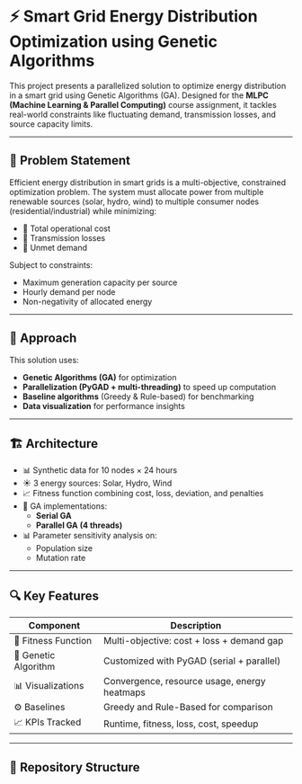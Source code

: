 # ⚡ Smart Grid Energy Distribution Optimization using Genetic Algorithms

This project presents a parallelized solution to optimize energy distribution in a smart grid using Genetic Algorithms (GA). Designed for the **MLPC (Machine Learning & Parallel Computing)** course assignment, it tackles real-world constraints like fluctuating demand, transmission losses, and source capacity limits.

---

## 📌 Problem Statement

Efficient energy distribution in smart grids is a multi-objective, constrained optimization problem. The system must allocate power from multiple renewable sources (solar, hydro, wind) to multiple consumer nodes (residential/industrial) while minimizing:

- 🔸 Total operational cost  
- 🔸 Transmission losses  
- 🔸 Unmet demand  

Subject to constraints:
- Maximum generation capacity per source
- Hourly demand per node
- Non-negativity of allocated energy

---

## 🧠 Approach

This solution uses:
- **Genetic Algorithms (GA)** for optimization  
- **Parallelization (PyGAD + multi-threading)** to speed up computation  
- **Baseline algorithms** (Greedy & Rule-based) for benchmarking  
- **Data visualization** for performance insights  

---

## 🏗️ Architecture

- 📊 Synthetic data for 10 nodes × 24 hours
- ☀️ 3 energy sources: Solar, Hydro, Wind
- 📈 Fitness function combining cost, loss, deviation, and penalties
- 🔄 GA implementations:
  - **Serial GA**
  - **Parallel GA (4 threads)**
- 📊 Parameter sensitivity analysis on:
  - Population size
  - Mutation rate

---

## 🔍 Key Features

| Component          | Description                              |
|-------------------|------------------------------------------|
| 🧮 Fitness Function | Multi-objective: cost + loss + demand gap |
| 🧬 Genetic Algorithm | Customized with PyGAD (serial + parallel) |
| 📊 Visualizations   | Convergence, resource usage, energy heatmaps |
| ⚙️ Baselines        | Greedy and Rule-Based for comparison     |
| 📈 KPIs Tracked     | Runtime, fitness, loss, cost, speedup    |

---

## 📂 Repository Structure

